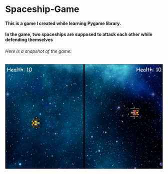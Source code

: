 # Spaceship-Game

<h4>This is a game I created while learning Pygame library.</h4>
<b>In the game, two spaceships are supposed to attack each other while defending themselves</b>

<h6>Here is a snapshot of the game:</h6>
<img src = "space_game_demo.png"></img>

